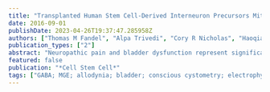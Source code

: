 ```yaml
---
title: "Transplanted Human Stem Cell-Derived Interneuron Precursors Mitigate Mouse Bladder Dysfunction and Central Neuropathic Pain after Spinal Cord Injury"
date: 2016-09-01
publishDate: 2023-04-26T19:37:47.285958Z
authors: ["Thomas M Fandel", "Alpa Trivedi", "Cory R Nicholas", "Haoqian Zhang", "Jiadong Chen", "Aida F Martinez", "Linda J Noble-Haeusslein", "Arnold R Kriegstein"]
publication_types: ["2"]
abstract: "Neuropathic pain and bladder dysfunction represent significant quality-of-life issues for many spinal cord injury patients. Loss of GABAergic tone in the injured spinal cord may contribute to the emergence of these symptoms. Previous studies have shown that transplantation of rodent inhibitory interneuron precursors from the medial ganglionic eminence (MGE) enhances GABAergic signaling in the brain and spinal cord. Here we look at whether transplanted MGE-like cells derived from human embryonic stem cells (hESC-MGEs) can mitigate the pathological effects of spinal cord injury. We find that 6 months after transplantation into injured mouse spinal cords, hESC-MGEs differentiate into GABAergic neuron subtypes and receive synaptic inputs, suggesting functional integration into host spinal cord. Moreover, the transplanted animals show improved bladder function and mitigation of pain-related symptoms. Our results therefore suggest that this approach may be a valuable strategy for ameliorating the adverse effects of spinal cord injury."
featured: false
publication: "*Cell Stem Cell*"
tags: ["GABA; MGE; allodynia; bladder; conscious cystometry; electrophysiology; human pluripotent stem cells; hyperalgesia; interneuron; spinal cord injury"]
---
```


